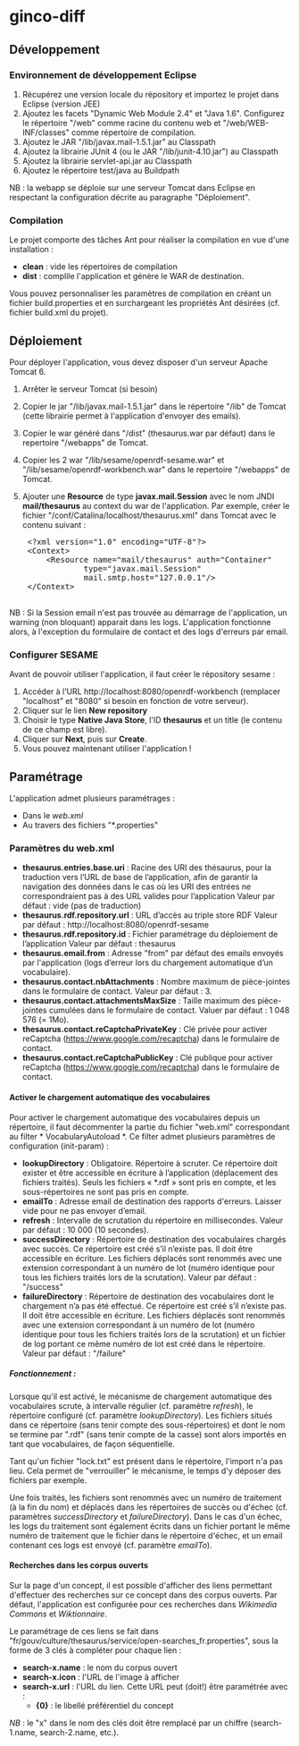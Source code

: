 ginco-diff
==========


Développement
-------------

### Environnement de développement Eclipse

1. Récupérez une version locale du répository et importez le projet dans Eclipse (version JEE)
2. Ajoutez les facets "Dynamic Web Module 2.4" et "Java 1.6". Configurez le répertoire "/web" comme racine du contenu web et "/web/WEB-INF/classes" comme répertoire de compilation.
3. Ajoutez le JAR "/lib/javax.mail-1.5.1.jar" au Classpath
4. Ajoutez la librairie JUnit 4 (ou le JAR "/lib/junit-4.10.jar") au Classpath
5. Ajoutez la librairie servlet-api.jar au Classpath
6. Ajoutez le répertoire test/java au Buildpath

NB : la webapp se déploie sur une serveur Tomcat dans Eclipse en respectant la configuration décrite au paragraphe "Déploiement".

### Compilation

Le projet comporte des tâches Ant pour réaliser la compilation en vue d'une installation :
- __clean__ : vide les répertoires de compilation
- __dist__ : complile l'application et génère le WAR de destination.

Vous pouvez personnaliser les paramètres de compilation en créant un fichier build.properties et en surchargeant les propriétés Ant désirées (cf. fichier build.xml du projet).

Déploiement
-----------

Pour déployer l'application, vous devez disposer d'un serveur Apache Tomcat 6.

1. Arrêter le serveur Tomcat (si besoin)
2. Copier le jar "/lib/javax.mail-1.5.1.jar" dans le répertoire "/lib" de Tomcat (cette librairie permet à l'application d'envoyer des emails).
3. Copier le war généré dans "/dist" (thesaurus.war par défaut) dans le repertoire "/webapps" de Tomcat.
4. Copier les 2 war "/lib/sesame/openrdf-sesame.war" et "/lib/sesame/openrdf-workbench.war" dans le repertoire "/webapps" de Tomcat.
5. Ajouter une __Resource__ de type __javax.mail.Session__ avec le nom JNDI __mail/thesaurus__ au context du war de l'application. Par exemple, créer le fichier "/conf/Catalina/localhost/thesaurus.xml" dans Tomcat avec le contenu suivant :

    <pre>
    &lt;?xml version="1.0" encoding="UTF-8"?&gt;
    &lt;Context&gt;
    	&lt;Resource name="mail/thesaurus" auth="Container"
                type="javax.mail.Session"
                mail.smtp.host="127.0.0.1"/&gt;
    &lt;/Context&gt;
    </pre>

NB : Si la Session email n'est pas trouvée au démarrage de l'application, un warning (non bloquant) apparait dans les logs. L'application fonctionne alors, à l'exception du formulaire de contact et des logs d'erreurs par email.

### Configurer SESAME

Avant de pouvoir utiliser l'application, il faut créer le répository sesame :

1. Accéder à l’URL http://localhost:8080/openrdf-workbench (remplacer "localhost" et "8080" si besoin en fonction de votre serveur).
2. Cliquer sur le lien __New repository__
3. Choisir le type __Native Java Store__, l'ID __thesaurus__ et un title (le contenu de ce champ est libre).
4. Cliquer sur __Next__, puis sur __Create__.
5. Vous pouvez maintenant utiliser l'application !

Paramétrage
-----------

L'application admet plusieurs paramétrages :
- Dans le _web.xml_
- Au travers des fichiers "*.properties"

### Paramètres du web.xml

- __thesaurus.entries.base.uri__ : Racine des URI des thésaurus, pour la traduction vers l’URL de base de l’application, afin de garantir la navigation des données dans le cas où les URI des entrées ne correspondraient pas à des URL valides pour l’application
Valeur par défaut : vide (pas de traduction)
- __thesaurus.rdf.repository.url__ : URL d’accès au triple store RDF
Valeur par défaut : http://localhost:8080/openrdf-sesame
- __thesaurus.rdf.repository.id__ : Fichier paramétrage du déploiement de l’application
Valeur par défaut : thesaurus
- __thesaurus.email.from__ : Adresse "from" par défaut des emails envoyés par l'application (logs d’erreur lors du chargement automatique d’un vocabulaire).
- __thesaurus.contact.nbAttachments__ : Nombre maximum de pièce-jointes dans le formulaire de contact.
Valeur par défaut : 3.
- __thesaurus.contact.attachmentsMaxSize__ : Taille maximum des pièce-jointes cumulées dans le formulaire de contact.
Valuer par défaut : 1 048 576 (= 1Mo).
- __thesaurus.contact.reCaptchaPrivateKey__ : Clé privée pour activer reCaptcha (https://www.google.com/recaptcha) dans le formulaire de contact.
- __thesaurus.contact.reCaptchaPublicKey__ : Clé publique pour activer reCaptcha (https://www.google.com/recaptcha) dans le formulaire de contact.

#### Activer le chargement automatique des vocabulaires

Pour activer le chargement automatique des vocabulaires depuis un répertoire, il faut décommenter la partie du fichier "web.xml" correspondant au filter * VocabularyAutoload *.
Ce filter admet plusieurs paramètres de configuration (init-param) :

- __lookupDirectory__ : Obligatoire.
Répertoire à scruter. 
Ce répertoire doit exister et être accessible en écriture à l’application (déplacement des fichiers traités). 
Seuls les fichiers « *.rdf » sont pris en compte, et les sous-répertoires ne sont pas pris en compte.
- __emailTo__ : Adresse email de destination des rapports d'erreurs. Laisser vide pour ne pas envoyer d’email.
- __refresh__ : Intervalle de scrutation du répertoire en millisecondes.
Valeur par défaut : 10 000 (10 secondes).
- __successDirectory__ : Répertoire de destination des vocabulaires chargés avec succès. 
Ce répertoire est créé s’il n’existe pas. Il doit être accessible en écriture.
Les fichiers déplacés sont renommés avec une extension correspondant à un numéro de lot (numéro identique pour tous les fichiers traités lors de la scrutation).
Valeur par défaut : "<lookupDirectory>/success"
- __failureDirectory__ : Répertoire de destination des vocabulaires dont le chargement n’a pas été effectué. 
Ce répertoire est créé s’il n’existe pas. Il doit être accessible en écriture.
Les fichiers déplacés sont renommés avec une extension correspondant à un numéro de lot (numéro identique pour tous les fichiers traités lors de la scrutation) et un fichier de log portant ce même numéro de lot est créé dans le répertoire.
Valeur par défaut : "<lookupDirectory>/failure"

##### Fonctionnement :

Lorsque qu'il est activé, le mécanisme de chargement automatique des vocabulaires scrute, à intervalle régulier (cf. paramètre _refresh_), le répertoire configuré (cf. paramètre _lookupDirectory_).
Les fichiers situés dans ce répertoire (sans tenir compte des sous-répertoires) et dont le nom se termine par ".rdf" (sans tenir compte de la casse) sont alors importés en tant que vocabulaires, de façon séquentielle.

Tant qu'un fichier "lock.txt" est présent dans le répertoire, l'import n'a pas lieu. Cela permet de "verrouiller" le mécanisme, le temps d'y déposer des fichiers par exemple.

Une fois traités, les fichiers sont renommés avec un numéro de traitement (à la fin du nom) et déplacés dans les répertoires de succès ou d'échec (cf. paramètres _successDirectory_ et _failureDirectory_). 
Dans le cas d'un échec, les logs du traitement sont également écrits dans un fichier portant le même numéro de traitement que le fichier dans le répertoire d'échec, et un email contenant ces logs est envoyé (cf. paramètre _emailTo_).

#### Recherches dans les corpus ouverts

Sur la page d'un concept, il est possible d'afficher des liens permettant d'effectuer des recherches sur ce concept dans des corpus ouverts.
Par défaut, l'application est configurée pour ces recherches dans _Wikimedia Commons_ et _Wiktionnaire_.

Le paramétrage de ces liens se fait dans "fr/gouv/culture/thesaurus/service/open-searches_fr.properties", sous la forme de 3 clés à compléter pour chaque lien :
- __search-x.name__ : le nom du corpus ouvert
- __search-x.icon__ : l'URL de l'image à afficher 
- __search-x.url__ : l'URL du lien. Cette URL peut (doit!) être paramétrée avec :
	- __{0}__ : le libellé préférentiel du concept
 
_NB_ : le "x" dans le nom des clés doit être remplacé par un chiffre (search-1.name, search-2.name, etc.).

